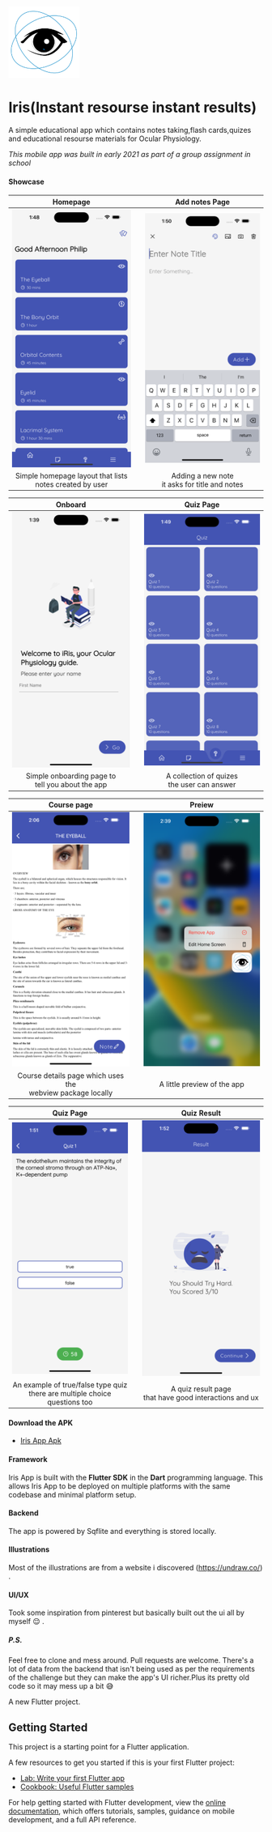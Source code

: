 <img src="images/icon.png" width="140">

# Iris(Instant resourse instant results)

A simple educational app which contains notes taking,flash cards,quizes and educational resourse materials for Ocular Physiology.

*This mobile app was built in early 2021 as part of a group assignment in school*

#### Showcase
| Homepage | | Add notes Page |
| :---: | --- | :---: |
| <img src="images/sceen_home.png" width="300"> || <img src="images/screen_add.png" width="300"> |
| Simple homepage layout that lists <br> notes created by user || Adding a new note <br> it asks for title and notes |

| Onboard | | Quiz Page |
| :---: | --- | :---: |
| <img src="images/screen_intro.png" width="300"> || <img src="images/screen_quiz.png" width="300"> |
| Simple onboarding page to <br> tell you about the app|| A collection of quizes <br> the user can answer |

| Course page | | Preiew |
| :---: | --- | :---: |
| <img src="images/screen_course.png" width="300"> || <img src="images/screen_preview.png" width="300"> |
| Course details page which uses the  <br> webview package locally|| A little preview of the app  |

| Quiz Page | | Quiz Result |
| :---: | --- | :---: |
| <img src="images/screen_quiz1.png" width="300"> || <img src="images/screen_quiz2.png" width="300"> |
| An example of true/false type quiz <br> there are multiple choice questions too|| A quiz result page  <br> that have good interactions and ux |

#### Download the APK
- [Iris App Apk](https://drive.google.com/file/d/1gL7s_bCo3x6Qxi_C9KaAmzIomC7snGc5/view?usp=sharing)


#### Framework
Iris App is built with the **Flutter SDK** in the **Dart** programming language. This allows Iris App to be deployed on multiple platforms with the same codebase and minimal platform setup.

#### Backend
The app is powered by Sqflite and everything is stored locally.

#### Illustrations

Most of the illustrations are from a website i discovered (https://undraw.co/) .

#### UI/UX

Took some inspiration from pinterest but basically built out the ui all by myself 😌 .

##### P.S.
Feel free to clone and mess around. Pull requests are welcome. There's a lot of data from the backend that isn't being used as per the requirements of the challenge but they can make the app's UI richer.Plus its pretty old code so it may mess up a bit 😅

A new Flutter project.

## Getting Started

This project is a starting point for a Flutter application.

A few resources to get you started if this is your first Flutter project:

- [Lab: Write your first Flutter app](https://docs.flutter.dev/get-started/codelab)
- [Cookbook: Useful Flutter samples](https://docs.flutter.dev/cookbook)

For help getting started with Flutter development, view the
[online documentation](https://docs.flutter.dev/), which offers tutorials,
samples, guidance on mobile development, and a full API reference.
